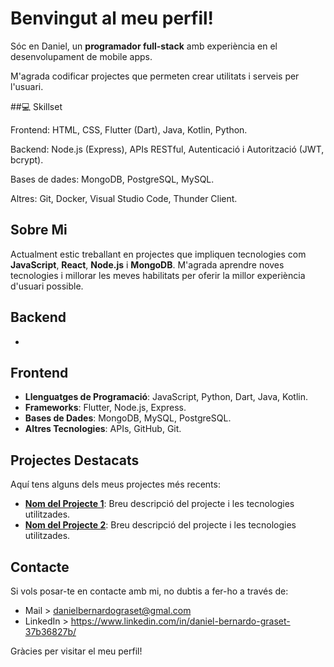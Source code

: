 # Benvingut al meu perfil!

Sóc en Daniel, un **programador full-stack** amb experiència en el desenvolupament de mobile apps. 

M'agrada codificar projectes que permeten crear utilitats i serveis per l'usuari.


##💻 Skillset

Frontend: HTML, CSS, Flutter (Dart), Java, Kotlin, Python.

Backend: Node.js (Express), APIs RESTful, Autenticació i Autorització (JWT, bcrypt).

Bases de dades: MongoDB, PostgreSQL, MySQL.

Altres: Git, Docker, Visual Studio Code, Thunder Client.



## Sobre Mi

Actualment estic treballant en projectes que impliquen tecnologies com **JavaScript**, **React**, **Node.js** i **MongoDB**. M'agrada aprendre noves tecnologies i millorar les meves habilitats per oferir la millor experiència d'usuari possible.


## Backend

- 
## Frontend

- **Llenguatges de Programació**: JavaScript, Python, Dart, Java, Kotlin.
- **Frameworks**: Flutter, Node.js, Express.
- **Bases de Dades**: MongoDB, MySQL, PostgreSQL.
- **Altres Tecnologies**: APIs, GitHub, Git.



## Projectes Destacats

Aquí tens alguns dels meus projectes més recents:

- **[Nom del Projecte 1](enllaç-al-projecte-1)**: Breu descripció del projecte i les tecnologies utilitzades.
- **[Nom del Projecte 2](enllaç-al-projecte-2)**: Breu descripció del projecte i les tecnologies utilitzades.

## Contacte

Si vols posar-te en contacte amb mi, no dubtis a fer-ho a través de:

- Mail > danielbernardograset@gmal.com
- LinkedIn > https://www.linkedin.com/in/daniel-bernardo-graset-37b36827b/


Gràcies per visitar el meu perfil!
